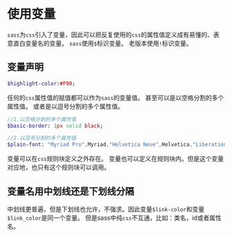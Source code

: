 # 使用变量

`sass`为`css`引入了变量，因此可以把反复使用的`css`的属性值定义成有易懂的、表意直白变量名的变量。
`sass`使用`$`标识变量。
老版本使用`!`标识变量。

## 变量声明
```sass
$highlight-color:#F90;
```

任何的`css`属性值的赋值都可以作为`sass`的变量值。
甚至可以是以空格分割的多个属性值。
或者是以逗号分割的多个属性值。

```sass
//1.以空格分割的多个属性值
$basic-border: 1px solid black;

//2.以逗号分割的多个属性值
$plain-font: "Myriad Pro",Myriad,"Helvetica Neue",Helvetica,"Liberation Sans",Arial;
```

变量可以在`css`规则块定义之外存在。
变量也可以定义在规则块内。但是这个变量对应地，也只有这个规则块可以调用。

## 变量名用中划线还是下划线分隔

中划线更普遍，但是下划线也允许，不强求。因此变量`$link-color`和变量`$link_color`是同一个变量。
但是sass中纯`css`不互通，比如：类名，id或者属性名。